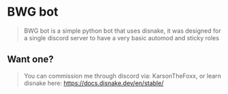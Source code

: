 # BWG bot
> BWG bot is a simple python bot that uses disnake, it was designed for a single discord server to have a very basic automod and sticky roles

## Want one?
> You can commission me through discord via: KarsonTheFoxx, or learn disnake here: https://docs.disnake.dev/en/stable/
